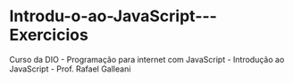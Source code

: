 # Introdu-o-ao-JavaScript---Exercicios
Curso da DIO - Programação para internet com JavaScript - Introdução ao JavaScript - Prof. Rafael Galleani
